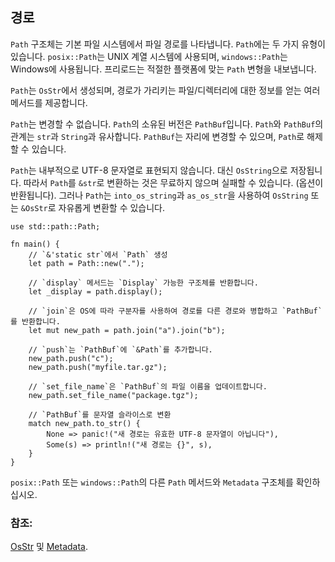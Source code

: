 ## 경로

`Path` 구조체는 기본 파일 시스템에서 파일 경로를 나타냅니다. `Path`에는 두 가지 유형이 있습니다. `posix::Path`는 UNIX 계열 시스템에 사용되며, `windows::Path`는 Windows에 사용됩니다.  프리로드는 적절한 플랫폼에 맞는 `Path` 변형을 내보냅니다.

`Path`는 `OsStr`에서 생성되며, 경로가 가리키는 파일/디렉터리에 대한 정보를 얻는 여러 메서드를 제공합니다.

`Path`는 변경할 수 없습니다. `Path`의 소유된 버전은 `PathBuf`입니다. `Path`와 `PathBuf`의 관계는 `str`과 `String`과 유사합니다. `PathBuf`는 자리에 변경할 수 있으며, `Path`로 해제할 수 있습니다.

`Path`는 내부적으로 UTF-8 문자열로 표현되지 않습니다. 대신 `OsString`으로 저장됩니다. 따라서 `Path`를 `&str`로 변환하는 것은 무료하지 않으며 실패할 수 있습니다. (옵션이 반환됩니다). 그러나 `Path`는 `into_os_string`과 `as_os_str`을 사용하여 `OsString` 또는 `&OsStr`로 자유롭게 변환할 수 있습니다.

```rust,editable
use std::path::Path;

fn main() {
    // `&'static str`에서 `Path` 생성
    let path = Path::new(".");

    // `display` 메서드는 `Display` 가능한 구조체를 반환합니다.
    let _display = path.display();

    // `join`은 OS에 따라 구분자를 사용하여 경로를 다른 경로와 병합하고 `PathBuf`를 반환합니다.
    let mut new_path = path.join("a").join("b");

    // `push`는 `PathBuf`에 `&Path`를 추가합니다.
    new_path.push("c");
    new_path.push("myfile.tar.gz");

    // `set_file_name`은 `PathBuf`의 파일 이름을 업데이트합니다.
    new_path.set_file_name("package.tgz");

    // `PathBuf`를 문자열 슬라이스로 변환
    match new_path.to_str() {
        None => panic!("새 경로는 유효한 UTF-8 문자열이 아닙니다"),
        Some(s) => println!("새 경로는 {}", s),
    }
}

```

`posix::Path` 또는 `windows::Path`의 다른 `Path` 메서드와 `Metadata` 구조체를 확인하십시오.

### 참조:

[OsStr][1] 및 [Metadata][2].

[1]: https://doc.rust-lang.org/std/ffi/struct.OsStr.html
[2]: https://doc.rust-lang.org/std/fs/struct.Metadata.html
